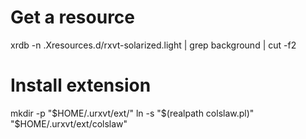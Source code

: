 # Get a resource
xrdb -n .Xresources.d/rxvt-solarized.light | grep background | cut -f2

# Install extension
mkdir -p "$HOME/.urxvt/ext/"
ln -s "$(realpath colslaw.pl)" "$HOME/.urxvt/ext/colslaw"
